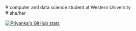 💗 computer and data science student at Western University<br/>
💗 she/her

[![Priyanka's GitHub stats](https://github-readme-stats.vercel.app/api?username=priyankabangalore&theme=omni)](https://github.com/priyankabangalore/github-readme-stats)
